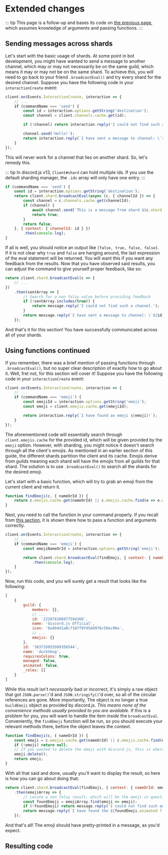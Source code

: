 # Extended changes

::: tip
This page is a follow-up and bases its code on [the previous page](/sharding/additional-information.md), which assumes knowledge of arguments and passing functions.
:::

## Sending messages across shards

Let's start with the basic usage of shards. At some point in bot development, you might have wanted to send a message to another channel, which may or may not necessarily be on the same guild, which means it may or may not be on the same shard. To achieve this, you will need to go back to your friend `.broadcastEval()` and try every shard for the desired channel. Suppose you have the following code in your `interactionCreate` event:

```js {3-11}
client.on(Events.InteractionCreate, interaction => {
	// ...
	if (commandName === 'send') {
		const id = interaction.options.getString('destination');
		const channel = client.channels.cache.get(id);

		if (!channel) return interaction.reply('I could not find such a channel.');

		channel.send('Hello!');
		return interaction.reply(`I have sent a message to channel: \`${id}\`!`);
	}
});
```

This will never work for a channel that lies on another shard. So, let's remedy this.

::: tip
In discord.js v13, <DocsLink path="class/ShardClientUtil?scrollTo=ids">`Client#shard`</DocsLink> can hold multiple ids. If you use the default sharding manager, the `.ids` array will only have one entry.
:::

```js {4-13}
if (commandName === 'send') {
	const id = interaction.options.getString('destination');
	return client.shard.broadcastEval(async (c, { channelId }) => {
		const channel = c.channels.cache.get(channelId);
		if (channel) {
			await channel.send(`This is a message from shard ${c.shard.ids.join(',')}!`);
			return true;
		}
		return false;
	}, { context: { channelId: id } })
		.then(console.log);
}
```

If all is well, you should notice an output like `[false, true, false, false]`. If it is not clear why `true` and `false` are hanging around, the last expression of the eval statement will be returned. You will want this if you want any feedback from the results. Now that you have observed said results, you can adjust the command to give yourself proper feedback, like so:

```js {4-10}
return client.shard.broadcastEval(c => {
	// ...
})
	.then(sentArray => {
		// Search for a non falsy value before providing feedback
		if (!sentArray.includes(true)) {
			return message.reply('I could not find such a channel.');
		}
		return message.reply(`I have sent a message to channel: \`${id}\`!`);
	});
```

And that's it for this section! You have successfully communicated across all of your shards.

## Using functions continued

If you remember, there was a brief mention of passing functions through `.broadcastEval()`, but no super clear description of exactly how to go about it. Well, fret not, for this section will cover it! Suppose you have the following code in your `interactionCreate` event:

```js {3-8}
client.on(Events.InteractionCreate, interaction => {
	// ...
	if (commandName === 'emoji') {
		const emojiId = interaction.options.getString('emoji');
		const emoji = client.emojis.cache.get(emojiId);

		return interaction.reply(`I have found an emoji ${emoji}!`);
	}
});
```

The aforementioned code will essentially search through `client.emojis.cache` for the provided id, which will be given provided by the `emoji` option. However, with sharding, you might notice it doesn't search through all the client's emojis. As mentioned in an earlier section of this guide, the different shards partition the client and its cache. Emojis derive from guilds meaning each shard will have the emojis from all guilds for that shard. The solution is to use `.broadcastEval()` to search all the shards for the desired emoji.

Let's start with a basic function, which will try to grab an emoji from the current client and return it.

```js
function findEmoji(c, { nameOrId }) {
	return c.emojis.cache.get(nameOrId) || c.emojis.cache.find(e => e.name.toLowerCase() === nameOrId.toLowerCase());
}
```

Next, you need to call the function in your command properly. If you recall from [this section](/sharding/additional-information.md#eval-arguments), it is shown there how to pass a function and arguments correctly.

```js {4-7}
client.on(Events.InteractionCreate, interaction => {
	// ...
	if (commandName === 'emoji') {
		const emojiNameOrId = interaction.options.getString('emoji');

		return client.shard.broadcastEval(findEmoji, { context: { nameOrId: emojiNameOrId } })
			.then(console.log);
	}
});
```

Now, run this code, and you will surely get a result that looks like the following:

<!-- eslint-skip  -->

```js
[
	{ 
		guild: { 
			members: {},
			// ...
			id: '222078108977594368',
			name: 'discord.js Official',
			icon: '6e4b4d1a0c7187f9fd5d4976c50ac96e',
			// ...
			emojis: {} 
		},
		id: '383735055509356544',
		name: 'duckSmug',
		requiresColons: true,
		managed: false,
		animated: false,
		_roles: []
	}
]
```

While this result isn't *necessarily* bad or incorrect, it's simply a raw object that got `JSON.parse()`'d and `JSON.stringify()`'d over, so all of the circular references are gone. More importantly, The object is no longer a true `GuildEmoji` object as provided by discord.js. *This means none of the convenience methods usually provided to you are available.* If this is a problem for you, you will want to handle the item *inside* the `broadcastEval`. Conveniently, the `findEmoji` function will be run, so you should execute your relevant methods there, before the object leaves the context.

```js {2-3,5-6}
function findEmoji(c, { nameOrId }) {
	const emoji = c.emojis.cache.get(nameOrId) || c.emojis.cache.find(e => e.name.toLowerCase() === nameOrId.toLowerCase());
	if (!emoji) return null;
	// If you wanted to delete the emoji with discord.js, this is where you would do it. Otherwise, don't include this code.
	emoji.delete();
	return emoji;
}
```

With all that said and done, usually you'll want to display the result, so here is how you can go about doing that:

```js {2-7}
return client.shard.broadcastEval(findEmoji, { context: { nameOrId: emojiNameOrId } })
	.then(emojiArray => {
		// Locate a non falsy result, which will be the emoji in question
		const foundEmoji = emojiArray.find(emoji => emoji);
		if (!foundEmoji) return message.reply('I could not find such an emoji.');
		return message.reply(`I have found the ${foundEmoji.animated ? `<${foundEmoji.identifier}>` : `<:${foundEmoji.identifier}> emoji!`}!`);
	});
```

And that's all! The emoji should have pretty-printed in a message, as you'd expect.

## Resulting code

<ResultingCode />
